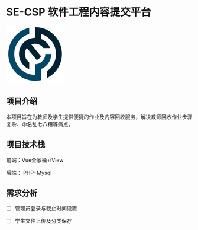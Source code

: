 # SE-CSP 软件工程内容提交平台

![icon](./Client/public/logo.png)

## 项目介绍

本项目旨在为教师及学生提供便捷的作业及内容回收服务，解决教师回收作业步骤复杂、命名乱七八糟等痛点。

## 项目技术栈

前端：Vue全家桶+iView

后端： PHP+Mysql

## 需求分析

- [ ] 管理员登录与截止时间设置

- [ ] 学生文件上传及分类保存